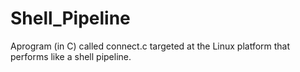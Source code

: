 # Shell_Pipeline
Aprogram (in C) called connect.c targeted at the Linux platform that performs like a shell pipeline.
